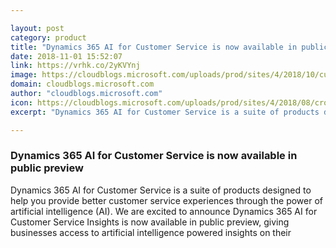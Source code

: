 ```yaml
---

layout: post
category: product
title: "Dynamics 365 AI for Customer Service is now available in public preview"
date: 2018-11-01 15:52:07
link: https://vrhk.co/2yKVYnj
image: https://cloudblogs.microsoft.com/uploads/prod/sites/4/2018/10/customer-insights-screenshot-1024x576.png
domain: cloudblogs.microsoft.com
author: "cloudblogs.microsoft.com"
icon: https://cloudblogs.microsoft.com/uploads/prod/sites/4/2018/08/cropped-cropped-microsoft_logo_element-180x180.png
excerpt: "Dynamics 365 AI for Customer Service is a suite of products designed to help you provide better customer service experiences through the power of artificial intelligence (AI). We are excited to announce Dynamics 365 AI for Customer Service Insights is now available in public preview, giving businesses access to artificial intelligence powered insights on their"

---
```


### Dynamics 365 AI for Customer Service is now available in public preview

Dynamics 365 AI for Customer Service is a suite of products designed to help you provide better customer service experiences through the power of artificial intelligence (AI). We are excited to announce Dynamics 365 AI for Customer Service Insights is now available in public preview, giving businesses access to artificial intelligence powered insights on their